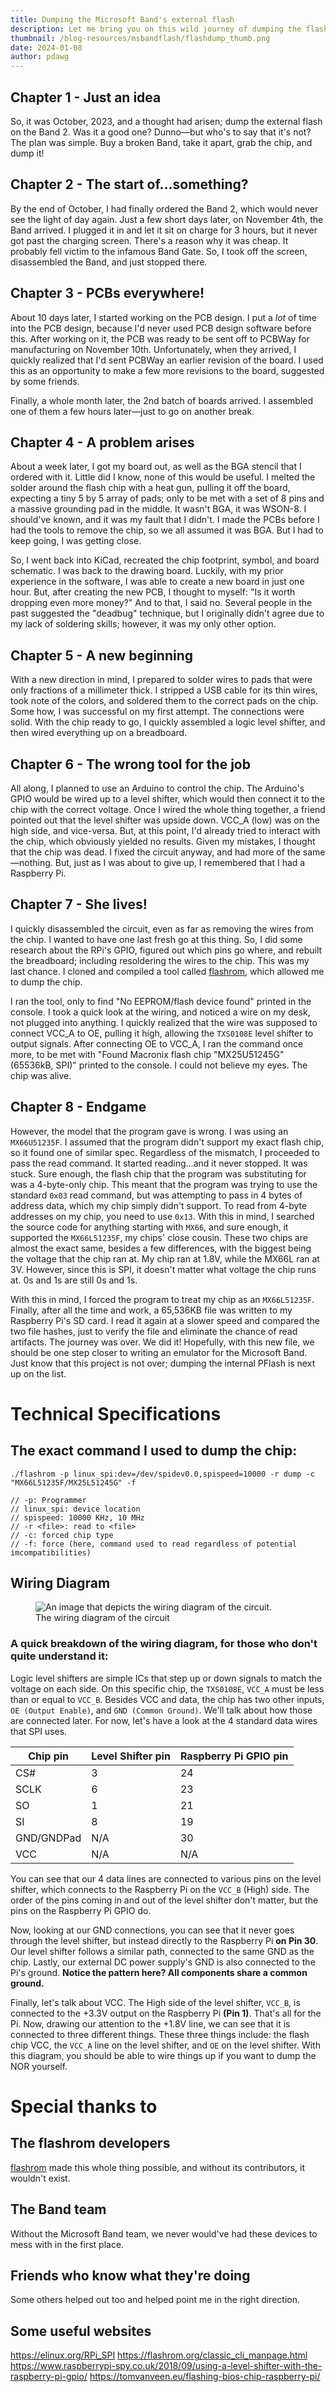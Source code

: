 ```yaml
---
title: Dumping the Microsoft Band's external flash
description: Let me bring you on this wild journey of dumping the flash chip on a Microsoft Band 2!
thumbnail: /blog-resources/msbandflash/flashdump_thumb.png
date: 2024-01-08
author: pdawg
---
```


## Chapter 1 - Just an idea
So, it was October, 2023, and a thought had arisen; dump the external flash on the Band 2. Was it a good one? Dunno—but who's to say that it's not? The plan was simple. Buy a broken Band, take it apart, grab the chip, and dump it!

## Chapter 2 - The start of...something?
By the end of October, I had finally ordered the Band 2, which would never see the light of day again. Just a few short days later, on November 4th, the Band arrived. I plugged it in and let it sit on charge for 3 hours, but it never got past the charging screen. There's a reason why it was cheap. It probably fell victim to the infamous Band Gate. So, I took off the screen, disassembled the Band, and just stopped there.

## Chapter 3 - PCBs everywhere!
About 10 days later, I started working on the PCB design. I put a *lot* of time into the PCB design, because I'd never used PCB design software before this. After working on it, the PCB was ready to be sent off to PCBWay for manufacturing on November 10th. Unfortunately, when they arrived, I quickly realized that I'd sent PCBWay an earlier revision of the board. I used this as an opportunity to make a few more revisions to the board, suggested by some friends. 

Finally, a whole month later, the 2nd batch of boards arrived. I assembled one of them a few hours later—just to go on another break.

## Chapter 4 - A problem arises
About a week later, I got my board out, as well as the BGA stencil that I ordered with it. Little did I know, none of this would be useful. I melted the solder around the flash chip with a heat gun, pulling it off the board, expecting a tiny 5 by 5 array of pads; only to be met with a set of 8 pins and a massive grounding pad in the middle. It wasn't BGA, it was WSON-8. I should've known, and it was my fault that I didn't. I made the PCBs before I had the tools to remove the chip, so we all assumed it was BGA. But I had to keep going, I was getting close.

So, I went back into KiCad, recreated the chip footprint, symbol, and board schematic. I was back to the drawing board. Luckily, with my prior experience in the software, I was able to create a new board in just one hour. But, after creating the new PCB, I thought to myself: "Is it worth dropping even more money?" And to that, I said no. Several people in the past suggested the "deadbug" technique, but I originally didn't agree due to my lack of soldering skills; however, it was my only other option.

## Chapter 5 - A new beginning
With a new direction in mind, I prepared to solder wires to pads that were only fractions of a millimeter thick. I stripped a USB cable for its thin wires, took note of the colors, and soldered them to the correct pads on the chip. Some how, I was successful on my first attempt. The connections were solid. With the chip ready to go, I quickly assembled a logic level shifter, and then wired everything up on a breadboard.

## Chapter 6 - The wrong tool for the job
All along, I planned to use an Arduino to control the chip. The Arduino's GPIO would be wired up to a level shifter, which would then connect it to the chip with the correct voltage. Once I wired the whole thing together, a friend pointed out that the level shifter was upside down. VCC_A (low) was on the high side, and vice-versa. But, at this point, I'd already tried to interact with the chip, which obviously yielded no results. Given my mistakes, I thought that the chip was dead. I fixed the circuit anyway, and had more of the same—nothing. But, just as I was about to give up, I remembered that I had a Raspberry Pi.

## Chapter 7 - She lives!
I quickly disassembled the circuit, even as far as removing the wires from the chip. I wanted to have one last fresh go at this thing. So, I did some research about the RPi's GPIO, figured out which pins go where, and rebuilt the breadboard; including resoldering the wires to the chip. This was my last chance. I cloned and compiled a tool called [flashrom](https://github.com/flashrom), which allowed me to dump the chip. 

I ran the tool, only to find "No EEPROM/flash device found" printed in the console. I took a quick look at the wiring, and noticed a wire on my desk, not plugged into anything. I quickly realized that the wire was supposed to connect VCC_A to OE, pulling it high, allowing the `TXS0108E` level shifter to output signals. After connecting OE to VCC_A, I ran the command once more, to be met with "Found Macronix flash chip "MX25U51245G" (65536kB, SPI)" printed to the console. I could not believe my eyes. The chip was alive. 

## Chapter 8 - Endgame
However, the model that the program gave is wrong. I was using an `MX66U51235F`. I assumed that the program didn't support my exact flash chip, so it found one of similar spec. Regardless of the mismatch, I proceeded to pass the read command. It started reading...and it never stopped. It was stuck. Sure enough, the flash chip that the program was substituting for was a 4-byte-only chip. This meant that the program was trying to use the standard `0x03` read command, but was attempting to pass in 4 bytes of address data, which my chip simply didn't support. To read from 4-byte addresses on my chip, you need to use `0x13`. With this in mind, I searched the source code for anything starting with `MX66`, and sure enough, it supported the `MX66L51235F`, my chips' close cousin. These two chips are almost the exact same, besides a few differences, with the biggest being the voltage that the chip ran at. My chip ran at 1.8V, while the MX66L ran at 3V. However, since this is SPI, it doesn't matter what voltage the chip runs at. 0s and 1s are still 0s and 1s.

With this in mind, I forced the program to treat my chip as an `MX66L51235F`. Finally, after all the time and work, a 65,536KB file was written to my Raspberry Pi's SD card. I read it again at a slower speed and compared the two file hashes, just to verify the file and eliminate the chance of read artifacts. The journey was over. We did it! Hopefully, with this new file, we should be one step closer to writing an emulator for the Microsoft Band. Just know that this project is not over; dumping the internal PFlash is next up on the list.


# Technical Specifications

## The exact command I used to dump the chip:
```shell
./flashrom -p linux_spi:dev=/dev/spidev0.0,spispeed=10000 -r dump -c "MX66L51235F/MX25L51245G" -f

// -p: Programmer
// linux_spi: device location
// spispeed: 10000 KHz, 10 MHz
// -r <file>: read to <file>
// -c: forced chip type
// -f: force (here, command used to read regardless of potential imcompatibilities)
```

## Wiring Diagram
<figure class="margin-bottom">
    <img src="/blog-resources/msbandflash/wiring_diagram.png" alt="An image that depicts the wiring diagram of the circuit.">
    <figcaption>The wiring diagram of the circuit</figcaption>
</figure>

### A quick breakdown of the wiring diagram, for those who don't quite understand it:
Logic level shifters are simple ICs that step up or down signals to match the voltage on each side. On this specific chip, the `TXS0108E`, `VCC_A` must be less than or equal to `VCC_B`. Besides VCC and data, the chip has two other inputs, `OE (Output Enable)`, and `GND (Common Ground)`. We'll talk about how those are connected later. For now, let's have a look at the 4 standard data wires that SPI uses.

| Chip pin | Level Shifter pin | Raspberry Pi GPIO pin |
| ---- | ---- | ---- |
| CS# | 3 | 24 |
| SCLK | 6 | 23 |
| SO | 1 | 21 |
| SI | 8 | 19 |
| GND/GNDPad | N/A | 30 |
| VCC | N/A | N/A |
You can see that our 4 data lines are connected to various pins on the level shifter, which connects to the Raspberry Pi on the `VCC_B` (High) side. The order of the pins coming in and out of the level shifter don't matter, but the pins on the Raspberry Pi GPIO do. 

Now, looking at our GND connections, you can see that it never goes through the level shifter, but instead directly to the Raspberry Pi **on Pin 30**. Our level shifter follows a similar path, connected to the same GND as the chip. Lastly, our external DC power supply's GND is also connected to the Pi's ground. **Notice the pattern here? All components share a common ground.**

Finally, let's talk about VCC. The High side of the level shifter, `VCC_B`, is connected to the +3.3V output on the Raspberry Pi **(Pin 1)**. That's all for the Pi. Now, drawing our attention to the +1.8V line, we can see that it is connected to three different things. These three things include: the flash chip VCC, the `VCC_A` line on the level shifter, and `OE` on the level shifter. With this diagram, you should be able to wire things up if you want to dump the NOR yourself.

# Special thanks to
## The flashrom developers
[flashrom](https://github.com/flashfom) made this whole thing possible, and without its contributors, it wouldn't exist.

## The Band team
Without the Microsoft Band team, we never would've had these devices to mess with in the first place.

## Friends who know what they're doing
Some others helped out too and helped point me in the right direction.

## Some useful websites
https://elinux.org/RPi_SPI
https://flashrom.org/classic_cli_manpage.html
https://www.raspberrypi-spy.co.uk/2018/09/using-a-level-shifter-with-the-raspberry-pi-gpio/
https://tomvanveen.eu/flashing-bios-chip-raspberry-pi/
